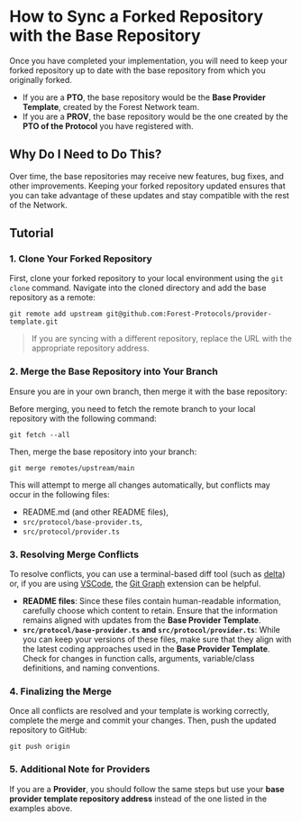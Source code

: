 # How to Sync a Forked Repository with the Base Repository

Once you have completed your implementation, you will need to keep your forked repository up to date with the base repository from which you originally forked.

- If you are a **PTO**, the base repository would be the **Base Provider Template**, created by the Forest Network team.
- If you are a **PROV**, the base repository would be the one created by the **PTO of the Protocol** you have registered with.

## Why Do I Need to Do This?

Over time, the base repositories may receive new features, bug fixes, and other improvements. Keeping your forked repository updated ensures that you can take advantage of these updates and stay compatible with the rest of the Network.

## Tutorial

### 1. Clone Your Forked Repository

First, clone your forked repository to your local environment using the `git clone` command. Navigate into the cloned directory and add the base repository as a remote:

```shell
git remote add upstream git@github.com:Forest-Protocols/provider-template.git
```

> If you are syncing with a different repository, replace the URL with the appropriate repository address.

### 2. Merge the Base Repository into Your Branch

Ensure you are in your own branch, then merge it with the base repository:

Before merging, you need to fetch the remote branch to your local repository with the following command:

```shell
git fetch --all
```

Then, merge the base repository into your branch:

```shell
git merge remotes/upstream/main
```

This will attempt to merge all changes automatically, but conflicts may occur in the following files:

- README.md (and other README files),
- `src/protocol/base-provider.ts`,
- `src/protocol/provider.ts`

### 3. Resolving Merge Conflicts

To resolve conflicts, you can use a terminal-based diff tool (such as [delta](https://github.com/dandavison/delta)) or, if you are using [VSCode](https://code.visualstudio.com/), the [Git Graph](https://marketplace.visualstudio.com/items?itemName=mhutchie.git-graph) extension can be helpful.

- **README files**: Since these files contain human-readable information, carefully choose which content to retain. Ensure that the information remains aligned with updates from the **Base Provider Template**.
- **`src/protocol/base-provider.ts` and `src/protocol/provider.ts`**: While you can keep your versions of these files, make sure that they align with the latest coding approaches used in the **Base Provider Template**. Check for changes in function calls, arguments, variable/class definitions, and naming conventions.

### 4. Finalizing the Merge

Once all conflicts are resolved and your template is working correctly, complete the merge and commit your changes. Then, push the updated repository to GitHub:

```shell
git push origin
```

### 5. Additional Note for Providers

If you are a **Provider**, you should follow the same steps but use your **base provider template repository address** instead of the one listed in the examples above.
